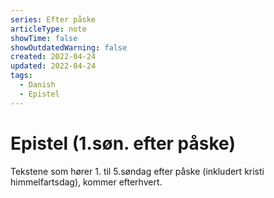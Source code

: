 ```yaml
---
series: Efter påske
articleType: note
showTime: false
showOutdatedWarning: false
created: 2022-04-24
updated: 2022-04-24
tags:
  - Danish
  - Epistel
---
```


# Epistel (1.søn. efter påske)
Tekstene som hører 1. til 5.søndag efter påske (inkludert kristi himmelfartsdag), kommer efterhvert.